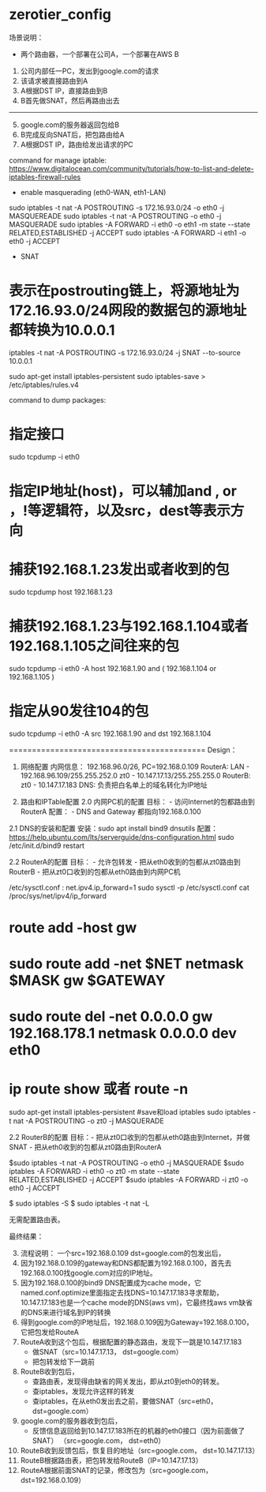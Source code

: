 # zerotier_config

场景说明：
- 两个路由器，一个部署在公司A，一个部署在AWS B
1. 公司内部任一PC，发出到google.com的请求
2. 该请求被直接路由到A
3. A根据DST IP，直接路由到B
4. B首先做SNAT，然后再路由出去
------------------------------------
5. google.com的服务器返回包给B
6. B完成反向SNAT后，把包路由给A
7. A根据DST IP，路由给发出请求的PC

command for manage iptable:
https://www.digitalocean.com/community/tutorials/how-to-list-and-delete-iptables-firewall-rules

- enable masquerading (eth0-WAN, eth1-LAN)

sudo iptables -t nat -A POSTROUTING -s 172.16.93.0/24 -o eth0 -j MASQUEREADE
sudo iptables -t nat -A POSTROUTING -o eth0 -j MASQUERADE
sudo iptables -A FORWARD -i eth0 -o eth1 -m state --state RELATED,ESTABLISHED -j ACCEPT
sudo iptables -A FORWARD -i eth1 -o eth0 -j ACCEPT
- SNAT
# 表示在postrouting链上，将源地址为172.16.93.0/24网段的数据包的源地址都转换为10.0.0.1
iptables -t nat -A POSTROUTING -s 172.16.93.0/24  -j SNAT --to-source 10.0.0.1

sudo apt-get install iptables-persistent
sudo iptables-save > /etc/iptables/rules.v4


command to dump packages:
# 指定接口
sudo tcpdump -i eth0
# 指定IP地址(host)，可以辅加and , or ，!等逻辑符，以及src，dest等表示方向
# 捕获192.168.1.23发出或者收到的包
sudo tcpdump host 192.168.1.23
# 捕获192.168.1.23与192.168.1.104或者192.168.1.105之间往来的包
sudo tcpdump -i eth0 -A host 192.168.1.90 and \( 192.168.1.104 or 192.168.1.105 \)
# 指定从90发往104的包
sudo tcpdump -i eth0 -A src 192.168.1.90 and dst 192.168.1.104

===========================================
Design：
1. 网络配置
    内网信息： 192.168.96.0/26, PC=192.168.0.109
    RouterA:   LAN - 192.168.96.109/255.255.252.0 
                    zt0  - 10.147.17.13/255.255.255.0
    RouterB:   zt0  - 10.147.17.183
    DNS:        负责把白名单上的域名转化为IP地址

2. 路由和IPTable配置
2.0 内网PC机的配置
目标： - 访问Internet的包都路由到RouterA
配置： - DNS and Gateway 都指向192.168.0.100

2.1 DNS的安装和配置
安装：sudo apt install bind9 dnsutils
配置：https://help.ubuntu.com/lts/serverguide/dns-configuration.html
sudo /etc/init.d/bind9 restart

2.2 RouterA的配置
目标： - 允许包转发
          - 把从eth0收到的包都从zt0路由到RouterB
          - 把从zt0口收到的包都从eth0路由到内网PC机

/etc/sysctl.conf : net.ipv4.ip_forward=1
sudo sysctl -p /etc/sysctl.conf
cat /proc/sys/net/ipv4/ip_forward
# route add -host <destination IP address> gw <gateway IP address>
# sudo route add -net $NET netmask $MASK gw $GATEWAY
# sudo route del -net 0.0.0.0 gw 192.168.178.1 netmask 0.0.0.0 dev eth0
# ip route show 或者 route -n

sudo apt-get install iptables-persistent  #save和load iptables
sudo iptables -t nat -A POSTROUTING -o zt0 -j MASQUERADE



2.2 RouterB的配置
目标：- 把从zt0口收到的包都从eth0路由到Internet，并做SNAT
         - 把从eth0收到的包都从zt0路由到RouterA

$sudo iptables -t nat -A POSTROUTING -o eth0 -j MASQUERADE
$sudo iptables -A FORWARD -i eth0 -o zt0 -m state --state RELATED,ESTABLISHED -j ACCEPT
$sudo iptables -A FORWARD -i zt0   -o eth0 -j ACCEPT

$ sudo iptables -S
$ sudo iptables -t nat  -L

无需配置路由表。

最终结果：


3. 流程说明：
一个src=192.168.0.109 dst=google.com的包发出后，
1. 因为192.168.0.109的gateway和DNS都配置为192.168.0.100，首先去192.168.0.100找google.com对应的IP地址。
2. 因为192.168.0.100的bind9 DNS配置成为cache mode，它named.conf.optimize里面指定去找DNS=10.147.17.183寻求帮助，10.147.17.183也是一个cache mode的DNS(aws vm)，它最终找aws vm缺省的DNS来进行域名到IP的转换
3. 得到google.com的IP地址后，192.168.0.109因为Gateway=192.168.0.100，它把包发给RouteA
4. RouteA收到这个包后，根据配置的静态路由，发现下一跳是10.147.17.183
    - 做SNAT（src=10.147.17.13， dst=google.com）
    - 把包转发给下一跳前
5. RouteB收到包后，
    - 查路由表，发现得由缺省的网关发出，即从zt0到eth0的转发。
    - 查iptables，发现允许这样的转发
    - 查iptables，在从eth0发出去之前，要做SNAT（src=eth0， dst=google.com）
6. google.com的服务器收到包后，
    - 反馈信息返回给到10.147.17.183所在的机器的eth0接口（因为前面做了SNAT）
      （src=google.com， dst=eth0）
7. RouteB收到反馈包后，恢复目的地址（src=google.com， dst=10.147.17.13）
8. RouteB根据路由表，把包转发给RouteB（IP=10.147.17.13）
9. RouteA根据前面SNAT的记录，修改包为（src=google.com，dst=192.168.0.109）


